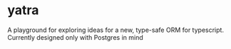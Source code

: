 # yatra

A playground for exploring ideas for a new, type-safe ORM for typescript.
Currently designed only with Postgres in mind
